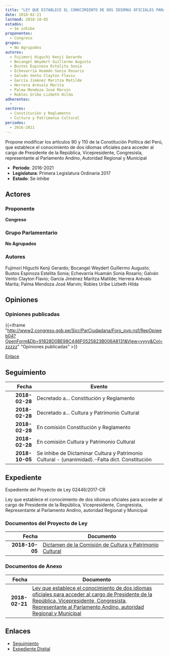 ```yaml
---
title: "LEY QUE ESTABLECE EL CONOCIMIENTO DE DOS IDIOMAS OFICIALES PARA ACCEDER AL CARGO DE PRESIDENTE DE LA REPÚBLICA, VICEPRESIDENTE, CONGRESISTA, REPRESENTANTE AL PARLAMENTO ANDINO, AUTORIDAD REGIONAL Y MUNICIPAL"
date: 2018-02-21
lastmod: 2018-10-05
estados: 
  - Se inhibe
proponentes: 
  - Congreso
grupos: 
  - No Agrupados
autores: 
  - Fujimori Higuchi Kenji Gerardo
  - Bocangel Weydert Guillermo Augusto
  - Bustos Espinoza Estelita Sonia
  - Echevarría Huamán Sonia Rosario
  - Galván Vento Clayton Flavio
  - García Jiménez Maritza Matilde
  - Herrera Arévalo Marita
  - Palma Mendoza José Marvín
  - Robles Uribe Lizbeth Hilda
adherentes: 
  - 
sectores: 
  - Constitución y Reglamento
  - Cultura y Patrimonio Cultural
periodos: 
  - 2016-2021
---
```


Propone modificar los artículos 90 y 110 de la Constitución Política del Perú, que establece el conocimiento de dos idiomas oficiales para acceder al cargo de Presidente de la República, Vicepresidente, Congresista, representante al Parlamento Andino, Autoridad Regional y Municipal

- **Periodo**: 2016-2021
- **Legislatura**: Primera Legislatura Ordinaria 2017
- **Estado**: Se inhibe

## Actores

### Proponente

**Congreso**

### Grupo Parlamentario

**No Agrupados**

### Autores

Fujimori Higuchi Kenji Gerardo; Bocangel Weydert Guillermo Augusto; Bustos Espinoza Estelita Sonia; Echevarría Huamán Sonia Rosario; Galván Vento Clayton Flavio; García Jiménez Maritza Matilde; Herrera Arévalo Marita; Palma Mendoza José Marvín; Robles Uribe Lizbeth Hilda


## Opiniones

### Opiniones publicadas

{{<iframe "http://www2.congreso.gob.pe/Sicr/ParCiudadana/Foro_pvp.nsf/RepOpiweb04?OpenForm&Db=91828D0BE98C446F0525823B006A8131&View=yyyy&Col=zzzzz" "Opiniones publicadas" >}}

[Enlace](http://www2.congreso.gob.pe/Sicr/ParCiudadana/Foro_pvp.nsf/RepOpiweb04?OpenForm&Db=91828D0BE98C446F0525823B006A8131&View=yyyy&Col=zzzzz)

## Seguimiento

| Fecha | Evento |
|------:|--------|
| **2018-02-28** | Decretado a... Constitución y Reglamento|
| **2018-02-28** | Decretado a... Cultura y Patrimonio Cultural|
| **2018-02-28** | En comisión Constitución y Reglamento|
| **2018-02-28** | En comisión Cultura y Patrimonio Cultural|
| **2018-10-05** | Se inhibe de Dictaminar Cultura y Patrimonio Cultural - (unanimidad).-Falta dict. Constitución|


## Expediente

Expediente del Proyecto de Ley 02446/2017-CR

Ley que establece el conocimiento de dos idiomas oficiales para acceder al cargo de Presidente de la República, Vicepresidente, Congresista, Representante al Parlamento Andino, autoridad Regional y Municipal


### Documentos del Proyecto de Ley

| Fecha | Documento |
|------:|--------|
| **2018-10-05** | [Dictamen de la Comisión de Cultura y Patrimonio Cultural](http://www.leyes.congreso.gob.pe/Documentos/2016_2021/Dictamenes/Proyectos_de_Ley/02446DC05MAY20181005.PDF) |

### Documentos de Anexo

| Fecha | Documento |
|------:|--------|
| **2018-02-21** | [Ley que establece el conocimiento de dos idiomas oficiales para acceder al cargo de Presidente de la República, Vicepresidente, Congresista, Representante al Parlamento Andino, autoridad Regional y Municipal](http://www.leyes.congreso.gob.pe/Documentos/2016_2021/Proyectos_de_Ley_y_de_Resoluciones_Legislativas/PL244620180221.pdf) |

## Enlaces 

- [Seguimiento](http://www2.congreso.gob.pe/Sicr/TraDocEstProc/CLProLey2016.nsf/f7fff46988ca05b1052578e100829cc7/70f9f4555c57aed70525823b0067d756?OpenDocument)
- [Expediente Digital](http://www2.congreso.gob.pe/Sicr/TraDocEstProc/CLProLey2016.nsf/f7fff46988ca05b1052578e100829cc7/70f9f4555c57aed70525823b0067d756?OpenDocument&Click=05257FB7005EB655.eb71d0cf91d8294e05256cdf006b5706/$Body/0.1C6C)
